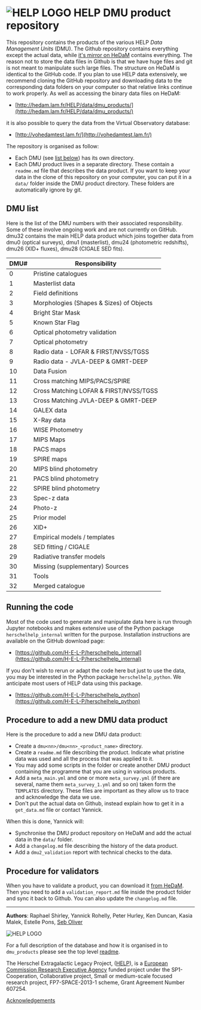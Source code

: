 # ![HELP LOGO](https://avatars1.githubusercontent.com/u/7880370?s=75&v=4) HELP DMU product repository


This repository contains the products of the various HELP *Data Management
Units* (DMU). The Github repository contains everything except the actual data,
while [it's mirror on HeDaM](http://hedam.lam.fr/HELP/data/dmu_products/)
contains everything. The reason not to store the data files in Github is that we
have huge files and git is not meant to manipulate such large files. The structure on HeDaM is identical to the GitHub code. If you plan to use HELP data extensively, we recommend cloning the GitHub repository and downloading data to the corresponding data folders on your computer so that relative links continue to work properly. As well as accessing the binary data files on HeDaM:

- [http://hedam.lam.fr/HELP/data/dmu_products/](http://hedam.lam.fr/HELP/data/dmu_products/)

it is also possible to query the data from the Virtual Observatory database:

- [http://vohedamtest.lam.fr/](http://vohedamtest.lam.fr/)

The repository is organised as follow:

- Each DMU (see [list below](#dmu-list)) has its own directory. 
- Each DMU product lives in a separate directory. These contain
  a `readme.md` file that describes the data product.  If you want to keep your
  data in the clone of this repository on your computer, you can put it in
  a `data/` folder inside the DMU product directory.  These folders are
  automatically ignore by git.



DMU list
--------

Here is the list of the DMU numbers with their associated responsibility. Some of these involve ongoing work and are not currently on GitHub. dmu32 contains the main HELP data product which joins together data from dmu0 (optical surveys), dmu1 (masterlist), dmu24 (photometric redshifts), dmu26 (XID+ fluxes), dmu28 (CIGALE SED fits).

 DMU#  |  Responsibility
-------|------------------------------------------
 0     |  Pristine catalogues
 1     |  Masterlist data
 2     |  Field definitions
 3     |  Morphologies (Shapes & Sizes) of Objects
 4     |  Bright Star Mask
 5     |  Known Star Flag
 6     |  Optical photometry validation
 7     |  Optical photometry
 8     |  Radio data - LOFAR & FIRST/NVSS/TGSS
 9     |  Radio data - JVLA-DEEP & GMRT-DEEP
 10    |  Data Fusion
 11    |  Cross matching MIPS/PACS/SPIRE
 12    |  Cross Matching LOFAR & FIRST/NVSS/TGSS
 13    |  Cross Matching JVLA-DEEP & GMRT-DEEP
 14    |  GALEX data
 15    |  X-Ray data
 16    |  WISE Photometry
 17    |  MIPS Maps
 18    |  PACS maps
 19    |  SPIRE maps
 20    |  MIPS blind photometry
 21    |  PACS blind photometry
 22    |  SPIRE blind photometry
 23    |  Spec-z data
 24    |  Photo-z
 25    |  Prior model
 26    |  XID+
 27    |  Empirical models / templates
 28    |  SED fitting / CIGALE
 29    |  Radiative transfer models
 30    |  Missing (supplementary) Sources
 31    |  Tools
 32    |  Merged catalogue


Running the code
----------------

Most of the code used to generate and manipulate data here is run through Jupyter notebooks and makes extensive use of the Python package `herschelhelp_internal` written for the purpose. Installation instructions are available on the GitHub download page:

- [https://github.com/H-E-L-P/herschelhelp_internal](https://github.com/H-E-L-P/herschelhelp_internal)

If you don't wish to rerun or adapt the code here but just to use the data, you may be interested in the Python package `herschelhelp_python`. We anticipate most users of HELP data using this package.

- [https://github.com/H-E-L-P/herschelhelp_python](https://github.com/H-E-L-P/herschelhelp_python)

Procedure to add a new DMU data product
---------------------------------------

Here is the procedure to add a new DMU data product:

- Create a `dmu<nn>/dmu<nn>_<product_name>` directory.
- Create a `readme.md` file describing the product.  Indicate what pristine data
  was used and all the process that was applied to it.
- You may add some scripts in the folder or create another DMU product
  containing the programme that you are using in various products.
- Add a `meta_main.yml` and one or more `meta_survey.yml` (if there are several,
  name them `meta_survey_1.yml` and so on) taken form the `TEMPLATES` directory.
  These files are important as they allow us to trace and acknowledge the data
  we use.
- Don't put the actual data on Github, instead explain how to get it in
  a `get_data.md` file or contact Yannick.

When this is done, Yannick will:

- Synchronise the DMU product repository on HeDaM and add the actual data in the
  `data/` folder.
- Add a `changelog.md` file describing the history of the data product.
- Add a `dmu2_validation` report with technical checks to the data.

Procedure for validators
------------------------

When you have to validate a product, you can download it [from
HeDaM](http://hedam.lam.fr/HELP/data/dmu_products/).  Then you need to add
a `validation_report.md` file inside the product folder and sync it back to
Github.  You can also update the `changelog.md` file.

-------------------------------------------------------------------------------

**Authors**: Raphael Shirley, Yannick Rohelly, Peter Hurley, Ken Duncan, Kasia Malek, Estelle Pons, [Seb Oliver](http://www.sussex.ac.uk/profiles/91548)

 ![HELP LOGO](https://avatars1.githubusercontent.com/u/7880370?s=75&v=4)
 
For a full description of the database and how it is organised in to `dmu_products` please see the top level [readme](../readme.md).
 
The Herschel Extragalactic Legacy Project, ([HELP](http://herschel.sussex.ac.uk/)), is a [European Commission Research Executive Agency](https://ec.europa.eu/info/departments/research-executive-agency_en)
funded project under the SP1-Cooperation, Collaborative project, Small or medium-scale focused research project, FP7-SPACE-2013-1 scheme, Grant Agreement
Number 607254.

[Acknowledgements](http://herschel.sussex.ac.uk/acknowledgements)

